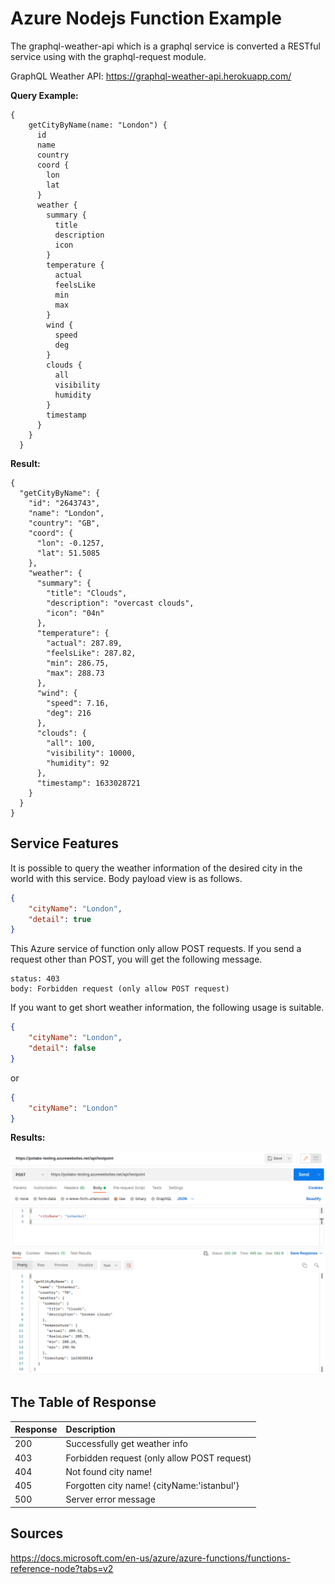 # Azure Nodejs Function Example

The graphql-weather-api which is a graphql service is converted a RESTful service using with the graphql-request module.

GraphQL Weather API:
https://graphql-weather-api.herokuapp.com/

**Query Example:**

```
{
    getCityByName(name: "London") {
      id
      name
      country
      coord {
        lon
        lat
      }
      weather {
        summary {
          title
          description
          icon
        }
        temperature {
          actual
          feelsLike
          min
          max
        }
        wind {
          speed
          deg
        }
        clouds {
          all
          visibility
          humidity
        }
        timestamp
      }
    }
  }
```

**Result:**

```
{
  "getCityByName": {
    "id": "2643743",
    "name": "London",
    "country": "GB",
    "coord": {
      "lon": -0.1257,
      "lat": 51.5085
    },
    "weather": {
      "summary": {
        "title": "Clouds",
        "description": "overcast clouds",
        "icon": "04n"
      },
      "temperature": {
        "actual": 287.89,
        "feelsLike": 287.82,
        "min": 286.75,
        "max": 288.73
      },
      "wind": {
        "speed": 7.16,
        "deg": 216
      },
      "clouds": {
        "all": 100,
        "visibility": 10000,
        "humidity": 92
      },
      "timestamp": 1633028721
    }
  }
}
```

## Service Features

It is possible to query the weather information of the desired city in the world with this service. Body payload view is as follows.

```JSON
{
    "cityName": "London",
    "detail": true
}
```

This Azure service of function only allow POST requests. If you send a request other than POST, you will get the following message.

```
status: 403
body: Forbidden request (only allow POST request)
```

If you want to get short weather information, the following usage is suitable.

```JSON
{
    "cityName": "London",
    "detail": false
}
```

or

```JSON
{
    "cityName": "London"
}
```

**Results:**

![](./pictures/picture1.png)

## The Table of Response

| Response | Description |
| :- | :- |
| 200 | Successfully get weather info |
| 403 | Forbidden request (only allow POST request) |
| 404 | Not found city name! |
| 405 | Forgotten city name! {cityName:'istanbul'} |
| 500 | Server error message |

## Sources

https://docs.microsoft.com/en-us/azure/azure-functions/functions-reference-node?tabs=v2